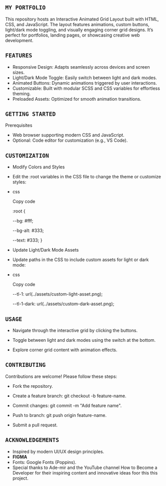 ##  **`MY PORTFOLIO`**

This repository hosts an Interactive Animated Grid Layout built with HTML, CSS, and JavaScript. The layout features animations, custom buttons, light/dark mode toggling, and visually engaging corner grid designs. It’s perfect for portfolios, landing pages, or showcasing creative web development.

##  **`FEATURES`**
  - Responsive Design: Adapts seamlessly across devices and screen sizes.
  - Light/Dark Mode Toggle: Easily switch between light and dark modes.
  - Animated Buttons: Dynamic animations triggered by user interactions.
  - Customizable: Built with modular SCSS and CSS variables for effortless theming.
  - Preloaded Assets: Optimized for smooth animation transitions.

## **`GETTING STARTED`**
Prerequisites
  - Web browser supporting modern CSS and JavaScript.
  - Optional: Code editor for customization (e.g., VS Code).


## **`CUSTOMIZATION `**
  - Modify Colors and Styles

  - Edit the :root variables in the CSS file to change the theme or customize styles:

  - css

    Copy code
 
      :root {
  
      --bg: #fff;

      --bg-alt: #333;
  
      --text: #333;
       }

  - Update Light/Dark Mode Assets

  - Update paths in the CSS to include custom assets for light or dark mode:

  - css

    Copy code

      --tl-1: url(../assets/custom-light-asset.png);

      --tl-1-dark: url(../assets/custom-dark-asset.png);

## **`USAGE`**
  - Navigate through the interactive grid by clicking the buttons.

  - Toggle between light and dark modes using the switch at the bottom.

  - Explore corner grid content with animation effects.


## **`CONTRIBUTING`**
Contributions are welcome! Please follow these steps:

  - Fork the repository.

  - Create a feature branch: git checkout -b feature-name.

  - Commit changes: git commit -m "Add feature name".

  - Push to branch: git push origin feature-name.

  - Submit a pull request.


## **`ACKNOWLEDGEMENTS`**
  - Inspired by modern UI/UX design principles.
  -  **FIGMA**
  - Fonts: Google Fonts (Poppins).
  - Special thanks to Ade-mir and the YouTube channel How to Become a Developer for their inspiring content and innovative ideas foor this  this project.
